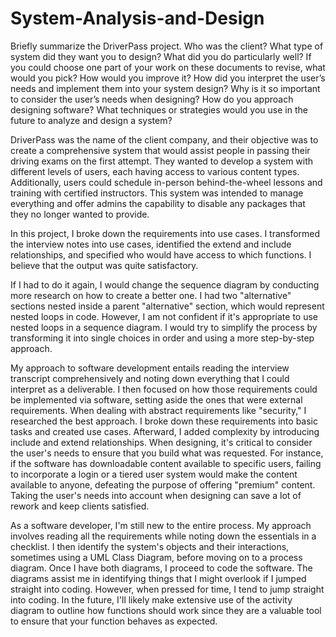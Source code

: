 # System-Analysis-and-Design

Briefly summarize the DriverPass project. Who was the client? What type of system did they want you to design?
What did you do particularly well?
If you could choose one part of your work on these documents to revise, what would you pick? How would you improve it?
How did you interpret the user’s needs and implement them into your system design? Why is it so important to consider the user’s needs when designing?
How do you approach designing software? What techniques or strategies would you use in the future to analyze and design a system?


DriverPass was the name of the client company, and their objective was to create a comprehensive system that would assist people in passing their driving exams on the first attempt. They wanted to develop a system with different levels of users, each having access to various content types. Additionally, users could schedule in-person behind-the-wheel lessons and training with certified instructors. This system was intended to manage everything and offer admins the capability to disable any packages that they no longer wanted to provide.

In this project, I broke down the requirements into use cases. I transformed the interview notes into use cases, identified the extend and include relationships, and specified who would have access to which functions. I believe that the output was quite satisfactory.

If I had to do it again, I would change the sequence diagram by conducting more research on how to create a better one. I had two "alternative" sections nested inside a parent "alternative" section, which would represent nested loops in code. However, I am not confident if it's appropriate to use nested loops in a sequence diagram. I would try to simplify the process by transforming it into single choices in order and using a more step-by-step approach.

My approach to software development entails reading the interview transcript comprehensively and noting down everything that I could interpret as a deliverable. I then focused on how those requirements could be implemented via software, setting aside the ones that were external requirements. When dealing with abstract requirements like "security," I researched the best approach. I broke down these requirements into basic tasks and created use cases. Afterward, I added complexity by introducing include and extend relationships. When designing, it's critical to consider the user's needs to ensure that you build what was requested. For instance, if the software has downloadable content available to specific users, failing to incorporate a login or a tiered user system would make the content available to anyone, defeating the purpose of offering "premium" content. Taking the user's needs into account when designing can save a lot of rework and keep clients satisfied.

As a software developer, I'm still new to the entire process. My approach involves reading all the requirements while noting down the essentials in a checklist. I then identify the system's objects and their interactions, sometimes using a UML Class Diagram, before moving on to a process diagram. Once I have both diagrams, I proceed to code the software. The diagrams assist me in identifying things that I might overlook if I jumped straight into coding. However, when pressed for time, I tend to jump straight into coding. In the future, I'll likely make extensive use of the activity diagram to outline how functions should work since they are a valuable tool to ensure that your function behaves as expected.
